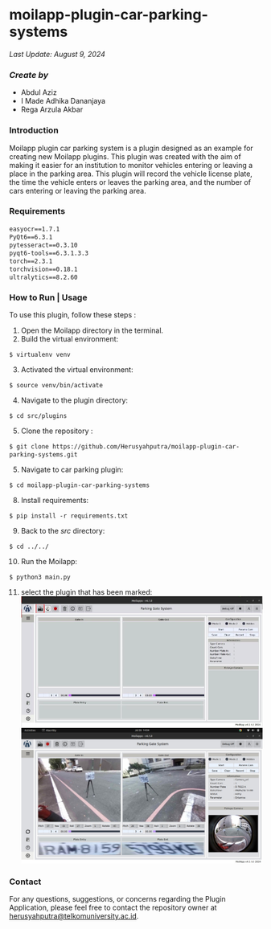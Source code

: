 # moilapp-plugin-car-parking-systems
*Last Update: August 9, 2024*

### *Create by*

* Abdul Aziz
* I Made Adhika Dananjaya 
* Rega Arzula Akbar 

### Introduction

Moilapp plugin car parking system is a plugin designed as an example for creating new Moilapp plugins. This plugin was created with the aim of making it easier for an institution to monitor vehicles entering or leaving a place in the parking area. This plugin will record the vehicle license plate, the time the vehicle enters or leaves the parking area, and the number of cars entering or leaving the parking area.


### Requirements
```
easyocr==1.7.1
PyQt6==6.3.1
pytesseract==0.3.10
pyqt6-tools==6.3.1.3.3
torch==2.3.1
torchvision==0.18.1
ultralytics==8.2.60
```

### How to Run | Usage
To use this plugin, follow these steps :
1. Open the Moilapp directory in the terminal.
2. Build the virtual environment:
```
$ virtualenv venv
```
3. Activated the virtual environment:
```
$ source venv/bin/activate
```
4. Navigate to the plugin directory:
```
$ cd src/plugins
```
5. Clone the repository :
```
$ git clone https://github.com/Herusyahputra/moilapp-plugin-car-parking-systems.git
```
5. Navigate to car parking plugin:
```
$ cd moilapp-plugin-car-parking-systems
```
8. Install requirements:
```
$ pip install -r requirements.txt
```
9. Back to the *src* directory:
```
$ cd ../../
```
10. Run the Moilapp:
```
$ python3 main.py
```
11. select the plugin that has been marked:
![](img_plugin/plugin_view.png)
![](img_plugin/plugin_img.jpeg)

### Contact
For any questions, suggestions, or concerns regarding the Plugin Application, please feel free to contact the repository owner at herusyahputra@telkomuniversity.ac.id. 
